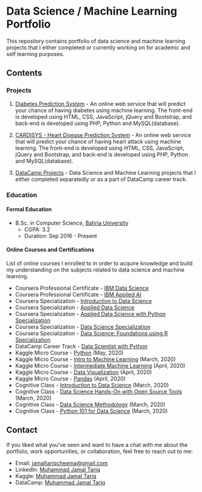 # Data Science / Machine Learning Portfolio

This repository contains portfolio of data science and machine learning projects that I either completed or currently working on for academic and self learning purposes.

## Contents

### Projects

1. [Diabetes Prediction System](https://github.com/jamaltariqcheema/data-science-portfolio/tree/master/Diabetes%20Prediction%20System) - An online web service that will predict your chance of having diabetes using machine learning. The front-end is developed using HTML, CSS, JavaScript, jQuery and Bootstrap, and back-end is developed using PHP, Python and MySQL(database).

2. [CARDISYS - Heart Disease Prediction System](https://github.com/jamaltariqcheema/data-science-portfolio/tree/master/CARDISYS%20-%20Heart%20Disease%20Prediction%20System) - An online web service that will predict your chance of having heart attack using machine learning. The front-end is developed using HTML, CSS, JavaScript, jQuery and Bootstrap, and back-end is developed using PHP, Python and MySQL(database).

3. [DataCamp Projects](https://github.com/jamaltariqcheema/data-science-portfolio/tree/master/DataCamp) - Data Science and Machine Learning projects that I either completed separatedly or as a part of DataCamp career track.

### Education

#### Formal Education

* B.Sc. in Computer Science, [Bahria University](https://bahria.edu.pk)
  * CGPA: 3.2
  * Duration: Sep 2016 - Present

#### Online Courses and Certifications

List of online courses I enrolled to in order to acquire knowledge and build my understanding on the subjects related to data science and machine learning.

* Coursera Professional Certificate - [IBM Data Science](https://www.coursera.org/professional-certificates/ibm-data-science)
* Coursera Professional Certificate - [IBM Applied AI](https://www.coursera.org/professional-certificates/applied-artifical-intelligence-ibm-watson-ai)
* Coursera Specialization - [Introduction to Data Science](https://www.coursera.org/specializations/introduction-data-science)
* Coursera Specialization - [Applied Data Science](https://www.coursera.org/specializations/applied-data-science)
* Coursera Specialization - [Applied Data Science with Python Specialization](https://www.coursera.org/specializations/data-science-python)
* Coursera Specialization - [Data Science Specialization](https://www.coursera.org/specializations/jhu-data-science)
* Coursera Specialization - [Data Science: Foundations using R Specialization](https://www.coursera.org/specializations/data-science-foundations-r)
* DataCamp Career Track - [Data Scientist with Python](https://www.datacamp.com/tracks/data-scientist-with-python)
* Kaggle Micro Course - [Python](https://www.kaggle.com/learn/certification/jamaltariqcheema/python) (May, 2020)
* Kaggle Micro Course - [Intro to Machine Learning](https://www.kaggle.com/learn/certification/jamaltariqcheema/intro-to-machine-learning) (March, 2020)
* Kaggle Micro Course - [Intermediate Machine Learning](https://www.kaggle.com/learn/certification/jamaltariqcheema/intermediate-machine-learning) (April, 2020)
* Kaggle Micro Course - [Data Visualization](https://www.kaggle.com/learn/certification/jamaltariqcheema/data-visualization) (April, 2020)
* Kaggle Micro Course - [Pandas](https://www.kaggle.com/learn/certification/jamaltariqcheema/pandas) (April, 2020)
* Cognitive Class - [Introduction to Data Science](https://courses.cognitiveclass.ai/certificates/166572bc6cee491caf3f5b58a987cc2d) (March, 2020)
* Cognitive Class - [Data Science Hands-On with Open Source Tools](https://courses.cognitiveclass.ai/certificates/e806a31f814b4ad2af7b3a94056cb1aa) (March, 2020)
* Cognitive Class - [Data Science Methodology](https://courses.cognitiveclass.ai/certificates/7a951a042fc340fe90b8572ae4bf2620) (March, 2020)
* Cognitive Class - [Python 101 for Data Science](https://courses.cognitiveclass.ai/certificates/b16b998a041e4909ab2b8064ddac590d) (March, 2020)

## Contact

If you liked what you've seen and want to have a chat with me about the portfolio, work opportunities, or collaboration, feel free to reach out to me:

* Email: jamaltariqcheema@gmail.com
* LinkedIn: [Muhammad Jamal Tariq](http://linkedin.com/in/jamaltariqcheema/)
* Kaggle: [Muhammad Jamal Tariq](https://www.kaggle.com/jamaltariqcheema)
* DataCamp: [Muhammad Jamal Tariq](https://www.datacamp.com/profile/03134162040)